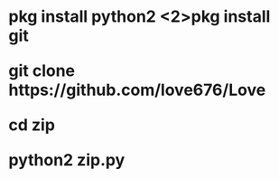 <h1>pkg install python2
<2>pkg install git
<p> git clone https://github.com/love676/Love
<p>cd zip
<p>python2 zip.py

